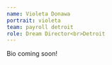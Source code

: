 ```yaml
---
name: Violeta Donawa
portrait: violeta
team: payroll detroit
role: Dream Director<br>Detroit
---
```

Bio coming soon!
